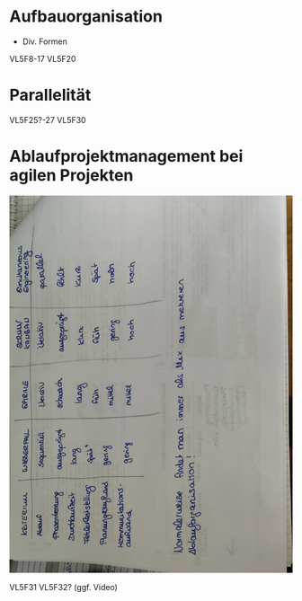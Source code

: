 # Aufbauorganisation 
- Div. Formen

VL5F8-17
VL5F20

# Parallelität

VL5F25?-27
VL5F30

# Ablaufprojektmanagement bei agilen Projekten

![](./Kriterien.jpg)

VL5F31
VL5F32? (ggf. Video)
